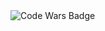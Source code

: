 
<img align="left" alt="Code Wars Badge" src="https://www.codewars.com/users/vldzz/badges/large"/>
<br><br>

<!-- My github stats -->
<!-- <img src="https://github-readme-stats.vercel.app/api?username=vldzz&show_icons=true&theme=github_dark&line_height=30&border_radius=10&hide=stars" /> -->
